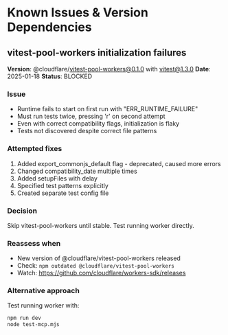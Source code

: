 # Known Issues & Version Dependencies

## vitest-pool-workers initialization failures
**Version**: @cloudflare/vitest-pool-workers@0.1.0 with vitest@1.3.0
**Date**: 2025-01-18
**Status**: BLOCKED

### Issue
- Runtime fails to start on first run with "ERR_RUNTIME_FAILURE"
- Must run tests twice, pressing 'r' on second attempt
- Even with correct compatibility flags, initialization is flaky
- Tests not discovered despite correct file patterns

### Attempted fixes
1. Added export_commonjs_default flag - deprecated, caused more errors
2. Changed compatibility_date multiple times
3. Added setupFiles with delay
4. Specified test patterns explicitly
5. Created separate test config file

### Decision
Skip vitest-pool-workers until stable. Test running worker directly.

### Reassess when
- New version of @cloudflare/vitest-pool-workers released
- Check: `npm outdated @cloudflare/vitest-pool-workers`
- Watch: https://github.com/cloudflare/workers-sdk/releases

### Alternative approach
Test running worker with:
```bash
npm run dev
node test-mcp.mjs
```
